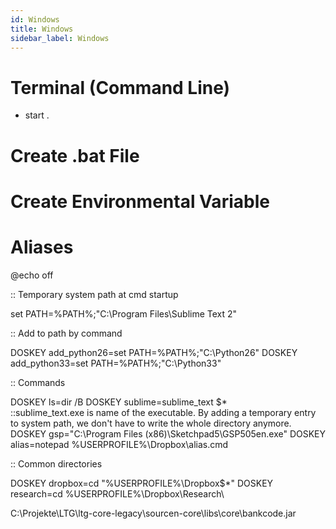```yaml
---
id: Windows
title: Windows
sidebar_label: Windows
---
```


# Terminal (Command Line)

- start .

# Create .bat File

# Create Environmental Variable


# Aliases

@echo off

:: Temporary system path at cmd startup

set PATH=%PATH%;"C:\Program Files\Sublime Text 2\"

:: Add to path by command

DOSKEY add_python26=set PATH=%PATH%;"C:\Python26\"
DOSKEY add_python33=set PATH=%PATH%;"C:\Python33\"

:: Commands

DOSKEY ls=dir /B
DOSKEY sublime=sublime_text $*  
    ::sublime_text.exe is name of the executable. By adding a temporary entry to system path, we don't have to write the whole directory anymore.
DOSKEY gsp="C:\Program Files (x86)\Sketchpad5\GSP505en.exe"
DOSKEY alias=notepad %USERPROFILE%\Dropbox\alias.cmd

:: Common directories

DOSKEY dropbox=cd "%USERPROFILE%\Dropbox\$*"
DOSKEY research=cd %USERPROFILE%\Dropbox\Research\


C:\Projekte\LTG\ltg-core-legacy\sourcen-core\libs\core\bankcode.jar